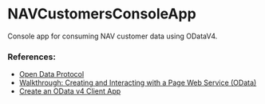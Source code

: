# NAVCustomersConsoleApp
Console app for consuming NAV customer data using ODataV4.
### References:
* [Open Data Protocol](http://www.odata.org/)
* [Walkthrough: Creating and Interacting with a Page Web Service (OData)](https://docs.microsoft.com/en-us/dynamics-nav/walkthrough--creating-and-interacting-with-a-page-web-service--odata-)
* [Create an OData v4 Client App](https://docs.microsoft.com/en-us/aspnet/web-api/overview/odata-support-in-aspnet-web-api/odata-v4/create-an-odata-v4-client-app)
